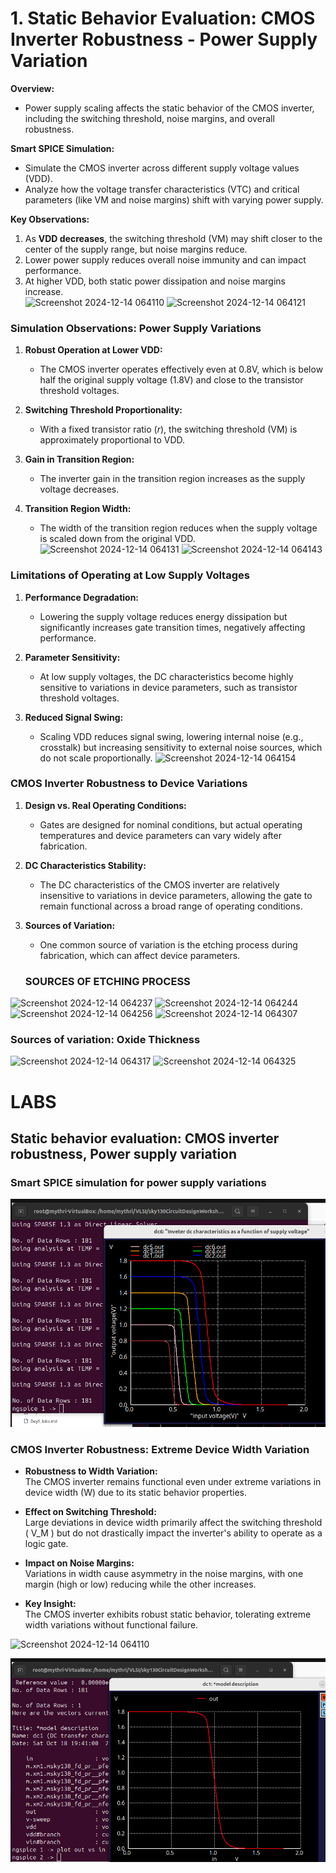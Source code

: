 # **1. Static Behavior Evaluation: CMOS Inverter Robustness - Power Supply Variation**

**Overview:**  
- Power supply scaling affects the static behavior of the CMOS inverter, including the switching threshold, noise margins, and overall robustness.  

**Smart SPICE Simulation:**  
- Simulate the CMOS inverter across different supply voltage values (VDD).  
- Analyze how the voltage transfer characteristics (VTC) and critical parameters (like VM and noise margins) shift with varying power supply.  

**Key Observations:**  
1. As **VDD decreases**, the switching threshold (VM) may shift closer to the center of the supply range, but noise margins reduce.  
2. Lower power supply reduces overall noise immunity and can impact performance.  
3. At higher VDD, both static power dissipation and noise margins increase.  
![Screenshot 2024-12-14 064110](https://github.com/user-attachments/assets/0881a71d-23ca-4788-acd3-022200051cd4)
![Screenshot 2024-12-14 064121](https://github.com/user-attachments/assets/1b095533-5d5d-4847-8d9c-4284c23f816d)
### **Simulation Observations: Power Supply Variations**

1. **Robust Operation at Lower VDD:**  
   - The CMOS inverter operates effectively even at 0.8V, which is below half the original supply voltage (1.8V) and close to the transistor threshold voltages.

2. **Switching Threshold Proportionality:**  
   - With a fixed transistor ratio (*r*), the switching threshold (VM) is approximately proportional to VDD.

3. **Gain in Transition Region:**  
   - The inverter gain in the transition region increases as the supply voltage decreases.

4. **Transition Region Width:**  
   - The width of the transition region reduces when the supply voltage is scaled down from the original VDD.
   ![Screenshot 2024-12-14 064131](https://github.com/user-attachments/assets/d6867666-b993-4fcc-80c3-b68bf2e70c33)
   ![Screenshot 2024-12-14 064143](https://github.com/user-attachments/assets/63977762-4d62-41ac-bbe9-f5d596c9e75d)
### **Limitations of Operating at Low Supply Voltages**

1. **Performance Degradation:**  
   - Lowering the supply voltage reduces energy dissipation but significantly increases gate transition times, negatively affecting performance.

2. **Parameter Sensitivity:**  
   - At low supply voltages, the DC characteristics become highly sensitive to variations in device parameters, such as transistor threshold voltages.

3. **Reduced Signal Swing:**  
   - Scaling VDD reduces signal swing, lowering internal noise (e.g., crosstalk) but increasing sensitivity to external noise sources, which do not scale proportionally.
![Screenshot 2024-12-14 064154](https://github.com/user-attachments/assets/43789076-775b-4629-901c-22ff3cbd6891)
### **CMOS Inverter Robustness to Device Variations**

1. **Design vs. Real Operating Conditions:**  
   - Gates are designed for nominal conditions, but actual operating temperatures and device parameters can vary widely after fabrication.

2. **DC Characteristics Stability:**  
   - The DC characteristics of the CMOS inverter are relatively insensitive to variations in device parameters, allowing the gate to remain functional across a broad range of operating conditions.

3. **Sources of Variation:**  
   - One common source of variation is the etching process during fabrication, which can affect device parameters.
   ### SOURCES OF ETCHING PROCESS
![Screenshot 2024-12-14 064237](https://github.com/user-attachments/assets/37536703-156f-447e-a54b-a8f780b7eec3)
![Screenshot 2024-12-14 064244](https://github.com/user-attachments/assets/6957d230-95ea-49e9-8aa6-7e0997b9169c)
![Screenshot 2024-12-14 064256](https://github.com/user-attachments/assets/26d74cde-84b3-448d-ad3b-17614a6cdd4c)
![Screenshot 2024-12-14 064307](https://github.com/user-attachments/assets/acefb5ff-0705-4f5f-a95c-071aa3e27857)
### Sources of variation: Oxide Thickness
![Screenshot 2024-12-14 064317](https://github.com/user-attachments/assets/011ff2a9-1203-4501-a5ca-5c8d8f68d536)
![Screenshot 2024-12-14 064325](https://github.com/user-attachments/assets/f78cebab-3c33-45d5-af1f-7b3d1d6276b1)
# LABS
## Static behavior evaluation: CMOS inverter robustness, Power supply variation
### Smart SPICE simulation for power supply variations

![img alt](https://github.com/mythribijwar/RISC-V-chip-tapeout/blob/47d416181fc4fb29fa60cd0eedda085420f24a2e/week4/day5/pic/Screenshot%20from%202025-10-18%2019-40-25.png)

### **CMOS Inverter Robustness: Extreme Device Width Variation**

- **Robustness to Width Variation:**  
   The CMOS inverter remains functional even under extreme variations in device width (W) due to its static behavior properties.  

- **Effect on Switching Threshold:**  
   Large deviations in device width primarily affect the switching threshold \( V_M \) but do not drastically impact the inverter's ability to operate as a logic gate.  

- **Impact on Noise Margins:**  
   Variations in width cause asymmetry in the noise margins, with one margin (high or low) reducing while the other increases.

- **Key Insight:**  
   The CMOS inverter exhibits robust static behavior, tolerating extreme width variations without functional failure.

![Screenshot 2024-12-14 064110](https://github.com/user-attachments/assets/2ff1be23-c941-4053-bac2-caa191f08308)

![img alt](https://github.com/mythribijwar/RISC-V-chip-tapeout/blob/47d416181fc4fb29fa60cd0eedda085420f24a2e/week4/day5/pic/Screenshot%20from%202025-10-18%2019-41-22.png)
